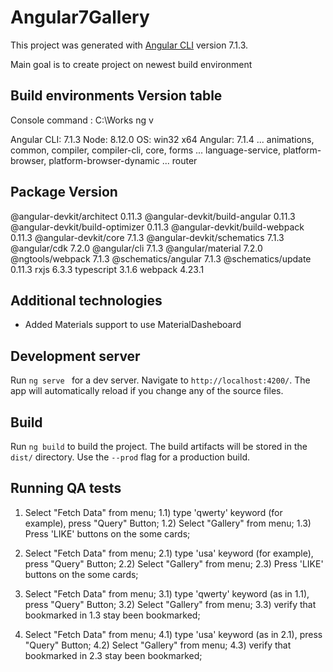 # Angular7Gallery

This project was generated with [Angular CLI](https://github.com/angular/angular-cli) version 7.1.3.

Main goal is to create project on newest build environment

## Build environments Version table 
Console command :
C:\Works ng v

Angular CLI: 7.1.3
Node: 8.12.0
OS: win32 x64
Angular: 7.1.4
... animations, common, compiler, compiler-cli, core, forms
... language-service, platform-browser, platform-browser-dynamic
... router

Package                           Version
-----------------------------------------------------------
@angular-devkit/architect         0.11.3
@angular-devkit/build-angular     0.11.3
@angular-devkit/build-optimizer   0.11.3
@angular-devkit/build-webpack     0.11.3
@angular-devkit/core              7.1.3
@angular-devkit/schematics        7.1.3
@angular/cdk                      7.2.0
@angular/cli                      7.1.3
@angular/material                 7.2.0
@ngtools/webpack                  7.1.3
@schematics/angular               7.1.3
@schematics/update                0.11.3
rxjs                              6.3.3
typescript                        3.1.6
webpack                           4.23.1



## Additional technologies

- Added Materials support to use MaterialDasheboard

## Development server

Run `ng serve ` for a dev server. Navigate to `http://localhost:4200/`. The app will automatically reload if you change any of the source files.


## Build

Run `ng build` to build the project. The build artifacts will be stored in the `dist/` directory. Use the `--prod` flag for a production build.

## Running QA tests

1) Select "Fetch Data" from menu;
1.1) type 'qwerty' keyword (for example), press "Query" Button;
1.2) Select "Gallery" from menu;
1.3) Press  'LIKE' buttons on the some cards;

2) Select "Fetch Data" from menu;
2.1) type 'usa' keyword (for example), press "Query" Button;
2.2) Select "Gallery" from menu;
2.3) Press  'LIKE' buttons on the some cards;

3) Select "Fetch Data" from menu;
3.1) type 'qwerty' keyword (as in 1.1), press "Query" Button;
3.2) Select "Gallery" from menu;
3.3) verify that bookmarked in 1.3 stay been bookmarked;

4) Select "Fetch Data" from menu;
4.1) type 'usa' keyword (as in 2.1), press "Query" Button;
4.2) Select "Gallery" from menu;
4.3) verify that bookmarked in 2.3 stay been bookmarked;









